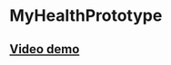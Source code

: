 # MyHealthPrototype

## [Video demo](https://img.drive.google.com/file/d/0B_cIUbtNBf-nbkJvVDJQRGxGQUk/view)
